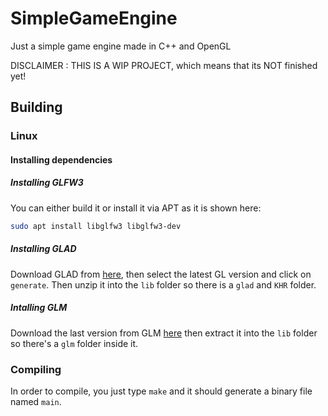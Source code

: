 # SimpleGameEngine
Just a simple game engine made in C++ and OpenGL

DISCLAIMER : THIS IS A WIP PROJECT, which means that its NOT finished yet!


## Building

### Linux

#### Installing dependencies

##### Installing GLFW3
You can either build it or install it via APT as it is shown here:
```bash 
sudo apt install libglfw3 libglfw3-dev
```

##### Installing GLAD

Download GLAD from [here](https://glad.dav1d.de/), then select the latest GL version and click on `generate`. Then unzip it into the `lib` folder so there is a `glad` and `KHR` folder.

##### Intalling GLM

Download the last version from GLM  [here](https://github.com/g-truc/glm/tags) then extract it into the `lib` folder so there's a `glm` folder inside it.

### Compiling

In order to compile, you just type `make` and it should generate a binary file named `main`.





